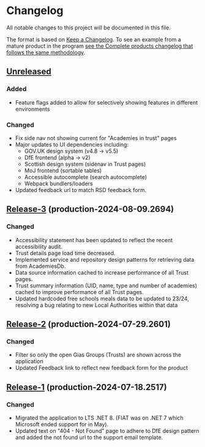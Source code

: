 # Changelog

All notable changes to this project will be documented in this file.

The format is based on [Keep a Changelog](https://keepachangelog.com/en/1.0.0/). To see an example from a mature product in the program [see the Complete products changelog that follows the same methodology](https://github.com/DFE-Digital/dfe-complete-conversions-transfers-and-changes/blob/main/CHANGELOG.md).

## [Unreleased][unreleased]

### Added

- Feature flags added to allow for selectively showing features in different environments

### Changed

- Fix side nav not showing current for "Academies in trust" pages
- Major updates to UI dependencies including:
  - GOV.UK design system (v4.8 -> v5.5)
  - DfE frontend (alpha -> v2)
  - Scottish design system (sidenav in Trust pages)
  - MoJ frontend (sortable tables)
  - Accessible autocomplete (search autocomplete)
  - Webpack bundlers/loaders
- Updated feedback url to match RSD feedback form.

## [Release-3][release-3] (production-2024-08-09.2694)

### Changed

- Accessibility statement has been updated to reflect the recent accessibility audit.
- Trust details page load time decreased.
- Implemented service and repository design patterns for retrieving data from AcademiesDb.
- Data source information cached to increase performance of all Trust pages.
- Trust summary information (UID, name, type and number of academies) cached to improve performance of all Trust pages.
- Updated hardcoded free schools meals data to be updated to 23/24, resolving a bug relating to new Local Authorities within that data

## [Release-2][release-2] (production-2024-07-29.2601)

### Changed

- Filter so only the open Gias Groups (Trusts) are shown across the application
- Updated Feedback link to reflect new feedback form for the product

## [Release-1][release-1] (production-2024-07-18.2517)

### Changed 

- Migrated the application to LTS .NET 8. (FIAT was on .NET 7 which Microsoft ended support for in May).
- Updated text on "404 - Not Found" page to adhere to DfE design pattern and added the not found url to the support email template.

[unreleased]:
  https://github.com/DFE-Digital/dfe-complete-conversions-transfers-and-changes/compare/production-2024-08-09.2694...HEAD
[release-1]:
  https://github.com/DFE-Digital/find-information-about-academies-and-trusts/releases/tag/production-2024-07-18.2517
[release-2]:
  https://github.com/DFE-Digital/find-information-about-academies-and-trusts/releases/tag/production-2024-07-29.2601
[release-3]:
  https://github.com/DFE-Digital/find-information-about-academies-and-trusts/releases/tag/production-2024-08-09.2694